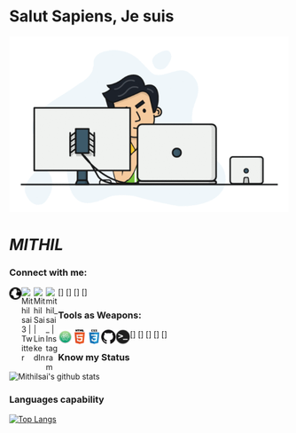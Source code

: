 # Salut Sapiens, Je suis 
![gif from Mithil](https://github.com/Mithilsai/Mithilsai/blob/master/mithil.gif?raw=true)
# *MITHIL* 
### Connect with me:

[<img align="left" alt="https://mithilsai.github.io/" width="22px" src="https://raw.githubusercontent.com/iconic/open-iconic/master/svg/globe.svg" />]
[<img align="left" alt="Mithilsai3 | Twitter" width="22px" src="https://cdn.jsdelivr.net/npm/simple-icons@v3/icons/twitter.svg" />]
[<img align="left" alt="Mithil Sai | LinkedIn" width="22px" src="https://cdn.jsdelivr.net/npm/simple-icons@v3/icons/linkedin.svg" />]
[<img align="left" alt="mithil_sai_ | Instagram" width="22px" src="https://cdn.jsdelivr.net/npm/simple-icons@v3/icons/instagram.svg" />]

### Tools as Weapons:

[<img align="left" alt="Atom" width="26px" src="https://raw.githubusercontent.com/github/explore/80688e429a7d4ef2fca1e82350fe8e3517d3494d/topics/atom/atom.png" />]
[<img align="left" alt="HTML5" width="26px" src="https://raw.githubusercontent.com/github/explore/80688e429a7d4ef2fca1e82350fe8e3517d3494d/topics/html/html.png" />]
[<img align="left" alt="CSS3" width="26px" src="https://raw.githubusercontent.com/github/explore/80688e429a7d4ef2fca1e82350fe8e3517d3494d/topics/css/css.png" />]
[<img align="left" alt="GitHub" width="26px" src="https://raw.githubusercontent.com/github/explore/78df643247d429f6cc873026c0622819ad797942/topics/github/github.png" />]
[<img align="left" alt="Terminal" width="26px" src="https://raw.githubusercontent.com/github/explore/80688e429a7d4ef2fca1e82350fe8e3517d3494d/topics/terminal/terminal.png" />]
### Know my Status

![Mithilsai's github stats](https://github-readme-stats.vercel.app/api?username=Mithilsai&show_icons=true&theme=radical)

### Languages capability

[![Top Langs](https://github-readme-stats.vercel.app/api/top-langs/?username=Mithilsai)](https://github.com/Mithilsai/github-readme-stats)
